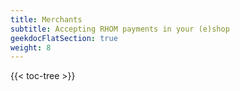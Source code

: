 ```yaml
---
title: Merchants
subtitle: Accepting RHOM payments in your (e)shop
geekdocFlatSection: true
weight: 8
---
```


{{< toc-tree >}}